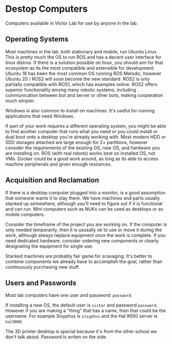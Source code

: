# Destop Computers

Computers available in Victor Lab for use by anyone in the lab.

## Operating Systems

Most machines in the lab, both stationary and mobile, run Ubuntu Linux. This is pretty much the OS to run ROS and has a decent user 
interface for linux distros. If there is a solution possible on linux, you should aim for that ecosystem as its the most compatible and
extensible for development. Ubuntu 18 has been the most common OS running ROS Melodic, however Ubuntu 20 / ROS2 will soon become the new standard.
ROS2 is only partially compatible with ROS1, which has examples online. ROS2 offers superior functionality among many robotic systems, including
communication between bot and server or other bots, making cooperation much simpler.

Windows is also common to install on machines. It's useful for running applications that need Windows. 

If part of your work requires a different operating system, you might be able to find another computer that runs what you need or you could install 
or dual boot onto a desktop you're already working with. Most modern HDD or SDD storages attached are large enough for 2+ partitions, however consider
the requirements of the existing OS, new OS, and hardware you are installing on. ROS (with real robots) works best on installed OS, not VMs. Docker
could be a good work around, as long as its able to access machine peripherals and given enough resources. 

## Acquisition and Reclamation

If there is a desktop computer plugged into a monitor, is a good assumption that someone wants it to stay there. We have machines and parts usually
stacked up somewhere, although you'll need to figure out if it is functional and can run. Mini computers such as NUKs can be used as desktops or as mobile
computers. 

Consider the timeframe of the project you are working on. If the computer is only needed temporarily, then it is ususally ok to use or move it during 
the work, although always replace equipment once the work is complete. If you need dedicated hardware, consider ordering new components or clearly 
designating the equipment for single use. 

Stacked machines are probably fair game for scavaging. It's better to combine components we already have to accomplish the goal, rather than continuously
purchasing new stuff. 

## Users and Passwords

Most lab computers have one user and password: `password`. 

If installing a new OS, the default user is `victor` and password `password`. However if you are making a "thing" that has a name, then that could
be the username. For example Sisyphus is `sisyphus` and the Hal 9000 server is `hal9000`.

The 3D printer desktop is special because it's from the other school we don't talk about. Password is writen on the side. 
